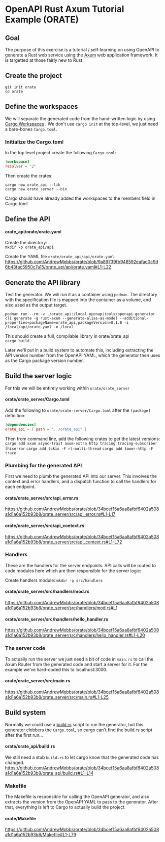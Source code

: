 # OpenAPI Rust Axum Tutorial Example (ORATE)

## Goal
The purpose of this exercise is a tutorial / self-learning on using OpenAPI to generate a Rust web service using the [Axum](https://docs.rs/axum/latest/axum/) web application framework. It is targetted at those fairly new to Rust.

## Create the project
`git init orate`  
`cd orate`  
## Define the workspaces
We will separate the generated code from the hand-written logic by using [Cargo Workspaces](https://doc.rust-lang.org/book/ch14-03-cargo-workspaces.html) . We don't use `cargo init` at the top-level, we just need a bare-bones `Cargo.toml`.

### Initialize the Cargo.toml
In the top level project create the following `Cargo.toml`:
```toml
[workspace]
resolver = "2"
```

Then create the crates:
```
cargo new orate_api --lib
cargo new orate_server --bin
```
Cargo should have already added the workspaces to the members field in Cargo.toml

## Define the API

#### orate_api/orate/orate.yaml

Create the directory:  
`mkdir -p orate_api/api`

Create the YAML file `orate/orate_api/api/orate.yaml`:  
https://github.com/AndrewMobbs/orate/blob/9a89739fb948592eafac0c9d6b43fac5950c7a15/orate_api/api/orate.yaml#L1-L22

## Generate the API library
Test the generator. We will run it as a container using `podman`. The directory with the specification file is mapped into the container as a volume, and also used as the output target.

`podman run --rm -v ./orate_api:/local openapitools/openapi-generator-cli generate -g rust-axum --generate-alias-as-model --additional-properties=packageName=orate_api,packageVersion=0.1.0 -i /local/api/orate.yaml -o /local`

This should create a full, compilable library in orate/orate_api  
`cargo build`

Later we'll put in a build system to automate this, including extracting the API version number from the OpenAPI YAML, which the generator then uses as the Cargo package version number.

## Build the server logic

For this we will be entirely working within `orate/orate_server`

#### orate/orate_server/Cargo.toml
Add the following to `orate/orate-server/Cargo.toml` after the `[package]` definition:

```toml
[dependencies] 
orate_api = { path = "../orate_api" }
```
Then from command line, add the following crates to get the latest versions:
`cargo add axum async-trait axum-extra http tracing tracing-subscriber thiserror`
`cargo add tokio -F rt-multi-thread`
`cargo add tower-http -F trace`

### Plumbing for the generated API

First we need to plumb the generated API into our server. This involves the context and error handlers, and a dispatch function to call the handlers for each endpoint.

#### orate/orate_server/src/api_error.rs
https://github.com/AndrewMobbs/orate/blob/34bcef15a6aa8afbf6402a508a1d1a6a152b93b8/orate_server/src/api_error.rs#L1-L17
#### orate/orate_server/src/api_context.rs
https://github.com/AndrewMobbs/orate/blob/34bcef15a6aa8afbf6402a508a1d1a6a152b93b8/orate_server/src/api_context.rs#L1-L72

### Handlers
These are the handlers for the server endpoints. API calls will be routed to code modules here which are then responsible for the server logic:

Create handlers module:
`mkdir -p src/handlers`
#### orate/orate_server/src/handlers/mod.rs
https://github.com/AndrewMobbs/orate/blob/34bcef15a6aa8afbf6402a508a1d1a6a152b93b8/orate_server/src/handlers/mod.rs#L1
#### orate/orate_server/src/handlers/hello_handler.rs
https://github.com/AndrewMobbs/orate/blob/34bcef15a6aa8afbf6402a508a1d1a6a152b93b8/orate_server/src/handlers/hello_handler.rs#L1-L20

### The server code
To actually run the server we just need a bit of code in `main.rs` to call the Axum Router from the generated code and start a server for it. For the example we've hard-coded this to localhost:3000.
#### orate/orate_server/src/main.rs
https://github.com/AndrewMobbs/orate/blob/34bcef15a6aa8afbf6402a508a1d1a6a152b93b8/orate_server/src/main.rs#L1-L25

## Build system

Normally we could use a [build.rs](https://doc.rust-lang.org/cargo/reference/build-scripts.html) script to run the generator, but this generator clobbers the `Cargo.toml`, so cargo can't find the build.rs script after the first run...

#### orate/orate_api/build.rs
We still need a stub `build.rs` to let cargo know that the generated code has changed.
https://github.com/AndrewMobbs/orate/blob/34bcef15a6aa8afbf6402a508a1d1a6a152b93b8/orate_api/build.rs#L1-L14

### Makefile
The Makefile is responsible for calling the OpenAPI generator, and also extracts the version from the OpenAPI YAML to pass to the generator. After that, everything is left to Cargo to actually build the project.
#### orate/Makefile
https://github.com/AndrewMobbs/orate/blob/34bcef15a6aa8afbf6402a508a1d1a6a152b93b8/Makefile#L1-L79
